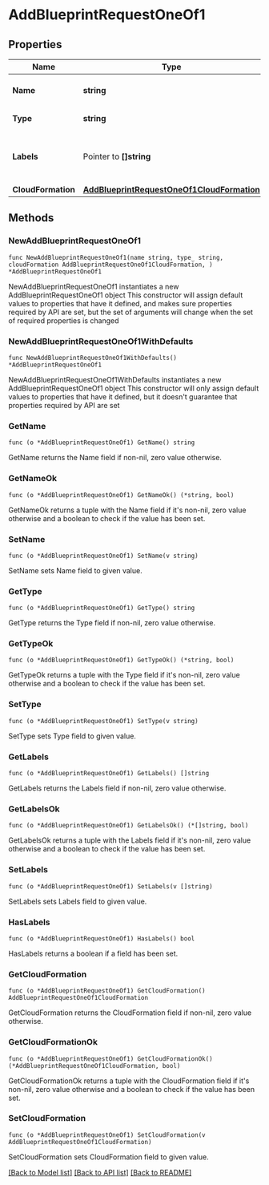 # AddBlueprintRequestOneOf1

## Properties

Name | Type | Description | Notes
------------ | ------------- | ------------- | -------------
**Name** | **string** | A name for the blueprint | 
**Type** | **string** | Blueprint Type | 
**Labels** | Pointer to **[]string** | Array of label strings, can be used for filtering. | [optional] 
**CloudFormation** | [**AddBlueprintRequestOneOf1CloudFormation**](AddBlueprintRequestOneOf1CloudFormation.md) |  | 

## Methods

### NewAddBlueprintRequestOneOf1

`func NewAddBlueprintRequestOneOf1(name string, type_ string, cloudFormation AddBlueprintRequestOneOf1CloudFormation, ) *AddBlueprintRequestOneOf1`

NewAddBlueprintRequestOneOf1 instantiates a new AddBlueprintRequestOneOf1 object
This constructor will assign default values to properties that have it defined,
and makes sure properties required by API are set, but the set of arguments
will change when the set of required properties is changed

### NewAddBlueprintRequestOneOf1WithDefaults

`func NewAddBlueprintRequestOneOf1WithDefaults() *AddBlueprintRequestOneOf1`

NewAddBlueprintRequestOneOf1WithDefaults instantiates a new AddBlueprintRequestOneOf1 object
This constructor will only assign default values to properties that have it defined,
but it doesn't guarantee that properties required by API are set

### GetName

`func (o *AddBlueprintRequestOneOf1) GetName() string`

GetName returns the Name field if non-nil, zero value otherwise.

### GetNameOk

`func (o *AddBlueprintRequestOneOf1) GetNameOk() (*string, bool)`

GetNameOk returns a tuple with the Name field if it's non-nil, zero value otherwise
and a boolean to check if the value has been set.

### SetName

`func (o *AddBlueprintRequestOneOf1) SetName(v string)`

SetName sets Name field to given value.


### GetType

`func (o *AddBlueprintRequestOneOf1) GetType() string`

GetType returns the Type field if non-nil, zero value otherwise.

### GetTypeOk

`func (o *AddBlueprintRequestOneOf1) GetTypeOk() (*string, bool)`

GetTypeOk returns a tuple with the Type field if it's non-nil, zero value otherwise
and a boolean to check if the value has been set.

### SetType

`func (o *AddBlueprintRequestOneOf1) SetType(v string)`

SetType sets Type field to given value.


### GetLabels

`func (o *AddBlueprintRequestOneOf1) GetLabels() []string`

GetLabels returns the Labels field if non-nil, zero value otherwise.

### GetLabelsOk

`func (o *AddBlueprintRequestOneOf1) GetLabelsOk() (*[]string, bool)`

GetLabelsOk returns a tuple with the Labels field if it's non-nil, zero value otherwise
and a boolean to check if the value has been set.

### SetLabels

`func (o *AddBlueprintRequestOneOf1) SetLabels(v []string)`

SetLabels sets Labels field to given value.

### HasLabels

`func (o *AddBlueprintRequestOneOf1) HasLabels() bool`

HasLabels returns a boolean if a field has been set.

### GetCloudFormation

`func (o *AddBlueprintRequestOneOf1) GetCloudFormation() AddBlueprintRequestOneOf1CloudFormation`

GetCloudFormation returns the CloudFormation field if non-nil, zero value otherwise.

### GetCloudFormationOk

`func (o *AddBlueprintRequestOneOf1) GetCloudFormationOk() (*AddBlueprintRequestOneOf1CloudFormation, bool)`

GetCloudFormationOk returns a tuple with the CloudFormation field if it's non-nil, zero value otherwise
and a boolean to check if the value has been set.

### SetCloudFormation

`func (o *AddBlueprintRequestOneOf1) SetCloudFormation(v AddBlueprintRequestOneOf1CloudFormation)`

SetCloudFormation sets CloudFormation field to given value.



[[Back to Model list]](../README.md#documentation-for-models) [[Back to API list]](../README.md#documentation-for-api-endpoints) [[Back to README]](../README.md)


